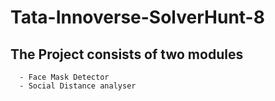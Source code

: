 # Tata-Innoverse-SolverHunt-8

## The Project consists of two modules
      - Face Mask Detector
      - Social Distance analyser
